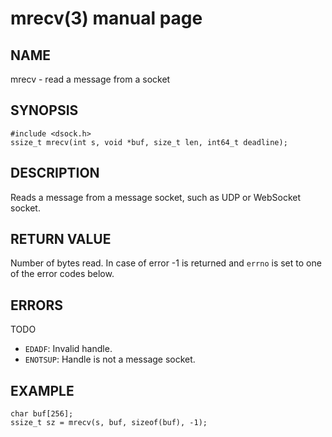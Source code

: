# mrecv(3) manual page

## NAME

mrecv - read a message from a socket

## SYNOPSIS

```
#include <dsock.h>
ssize_t mrecv(int s, void *buf, size_t len, int64_t deadline);
```

## DESCRIPTION

Reads a message from a message socket, such as UDP or WebSocket socket.

## RETURN VALUE

Number of bytes read. In case of error -1 is returned and `errno` is set to one of the error codes below.

## ERRORS

TODO

* `EDADF`: Invalid handle.
* `ENOTSUP`: Handle is not a message socket.

## EXAMPLE

```
char buf[256];
ssize_t sz = mrecv(s, buf, sizeof(buf), -1);
```

